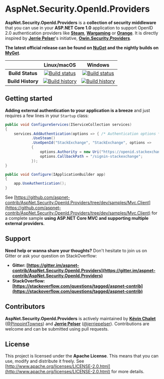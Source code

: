 # AspNet.Security.OpenId.Providers

**AspNet.Security.OpenId.Providers** is a **collection of security middleware** that you can use in your **ASP.NET Core 1.0** application to support OpenID 2.0 authentication providers like **[Steam](http://steampowered.com/)**, **[Wargaming](http://wargaming.net/)** or **[Orange](http://www.orange.fr/)**. It is directly inspired by **[Jerrie Pelser](https://github.com/jerriep)**'s initiative, **[Owin.Security.Providers](https://github.com/RockstarLabs/OwinOAuthProviders)**.

**The latest official release can be found on [NuGet](https://www.nuget.org/profiles/aspnet-contrib) and the nightly builds on [MyGet](https://www.myget.org/gallery/aspnet-contrib)**.

| | Linux/macOS | Windows |
|:-:|:-:|:-:|
| **Build Status** | [![Build status](https://img.shields.io/travis/aspnet-contrib/AspNet.Security.OpenId.Providers/dev.svg)](https://travis-ci.org/aspnet-contrib/AspNet.Security.OpenId.Providers) | [![Build status](https://img.shields.io/appveyor/ci/aspnet-contrib/aspnet-security-openid-providers/dev.svg)](https://ci.appveyor.com/project/aspnet-contrib/aspnet-security-openid-providers) |
| **Build History** | [![Build history](https://buildstats.info/travisci/chart/aspnet-contrib/AspNet.Security.OpenId.Providers?branch=dev&includeBuildsFromPullRequest=false)](https://travis-ci.org/aspnet-contrib/AspNet.Security.OpenId.Providers) |  [![Build history](https://buildstats.info/appveyor/chart/aspnet-contrib/aspnet-security-openid-providers?branch=dev&includeBuildsFromPullRequest=false)](https://ci.appveyor.com/project/aspnet-contrib/aspnet-security-openid-providers) |

## Getting started

**Adding external authentication to your application is a breeze** and just requires a few lines in your `Startup` class:

```csharp
public void ConfigureServices(IServiceCollection services)
{
    services.AddAuthentication(options => { /* Authentication options */ })
            .UseSteam()
            .UseOpenId("StackExchange", "StackExchange", options =>
            {
                options.Authority = new Uri("https://openid.stackexchange.com/");
                options.CallbackPath = "/signin-stackexchange";
            });
}

public void Configure(IApplicationBuilder app)
{
    app.UseAuthentication();
}
```

See [https://github.com/aspnet-contrib/AspNet.Security.OpenId.Providers/tree/dev/samples/Mvc.Client](https://github.com/aspnet-contrib/AspNet.Security.OpenId.Providers/tree/dev/samples/Mvc.Client) for a complete sample **using ASP.NET Core MVC and supporting multiple external providers**.

## Support

**Need help or wanna share your thoughts?** Don't hesitate to join us on Gitter or ask your question on StackOverflow:

- **Gitter: [https://gitter.im/aspnet-contrib/AspNet.Security.OpenId.Providers](https://gitter.im/aspnet-contrib/AspNet.Security.OpenId.Providers)**
- **StackOverflow: [https://stackoverflow.com/questions/tagged/aspnet-contrib](https://stackoverflow.com/questions/tagged/aspnet-contrib)**

## Contributors

**AspNet.Security.OpenId.Providers** is actively maintained by **[Kévin Chalet](https://github.com/PinpointTownes)** ([@PinpointTownes](https://twitter.com/PinpointTownes)) and **[Jerrie Pelser](https://github.com/jerriep)** ([@jerriepelser](https://twitter.com/jerriepelser)). Contributions are welcome and can be submitted using pull requests.

## License

This project is licensed under the **Apache License**. This means that you can use, modify and distribute it freely. See [http://www.apache.org/licenses/LICENSE-2.0.html](http://www.apache.org/licenses/LICENSE-2.0.html) for more details.
